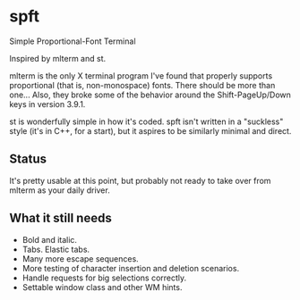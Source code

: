 spft
=====

Simple Proportional-Font Terminal

Inspired by mlterm and st.

mlterm is the only X terminal program I've found that properly supports
proportional (that is, non-monospace) fonts.  There should be more than one...
Also, they broke some of the behavior around the Shift-PageUp/Down keys in
version 3.9.1.

st is wonderfully simple in how it's coded.  spft isn't written in a "suckless"
style (it's in C++, for a start), but it aspires to be similarly minimal and
direct.


Status
-----

It's pretty usable at this point, but probably not ready to take over from
mlterm as your daily driver.


What it still needs
-----

- Bold and italic.
- Tabs.  Elastic tabs.
- Many more escape sequences.
- More testing of character insertion and deletion scenarios.
- Handle requests for big selections correctly.
- Settable window class and other WM hints.



